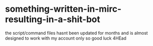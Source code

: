 # something-written-in-mirc-resulting-in-a-shit-bot 
the script/command files hasnt been updated for months and is almost designed to work with my account only so good luck 4HEad
